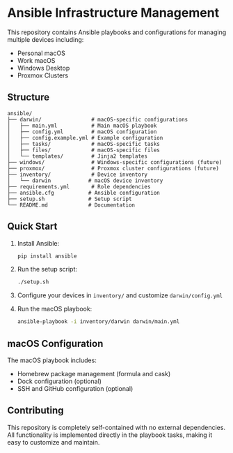 # Ansible Infrastructure Management

This repository contains Ansible playbooks and configurations for managing multiple devices including:

- Personal macOS
- Work macOS  
- Windows Desktop
- Proxmox Clusters

## Structure

```
ansible/
├── darwin/                # macOS-specific configurations
│   ├── main.yml           # Main macOS playbook
│   ├── config.yml         # macOS configuration
│   ├── config.example.yml # Example configuration
│   ├── tasks/             # macOS-specific tasks
│   ├── files/             # macOS-specific files
│   └── templates/         # Jinja2 templates
├── windows/               # Windows-specific configurations (future)
├── proxmox/               # Proxmox cluster configurations (future)
├── inventory/             # Device inventory
│   └── darwin            # macOS device inventory
├── requirements.yml       # Role dependencies
├── ansible.cfg           # Ansible configuration
├── setup.sh              # Setup script
└── README.md             # Documentation
```

## Quick Start

1. Install Ansible:
   ```bash
   pip install ansible
   ```

2. Run the setup script:
   ```bash
   ./setup.sh
   ```

3. Configure your devices in `inventory/` and customize `darwin/config.yml`

4. Run the macOS playbook:
   ```bash
   ansible-playbook -i inventory/darwin darwin/main.yml
   ```

## macOS Configuration

The macOS playbook includes:
- Homebrew package management (formula and cask)
- Dock configuration (optional)
- SSH and GitHub configuration (optional)

## Contributing

This repository is completely self-contained with no external dependencies. All functionality is implemented directly in the playbook tasks, making it easy to customize and maintain. 